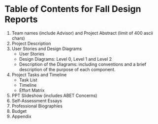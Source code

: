 # Table of Contents for Fall Design Reports

1. Team names (include Advisor) and Project Abstract (limit of 400 ascii chars)
2. Project Description
3. User Stories and Design Diagrams
    * User Stories
    * Design Diagrams: Level 0, Level 1 and Level 2 
    * Description of the Diagrams: including conventions and a brief description of the purpose of each component.
4. Project Tasks and Timeline
    * Task List
    * Timeline
    * Effort Matrix
5. PPT Slideshow (includes ABET Concerns)
6. Self-Assessment Essays
7. Professional Biographies
8. Budget
9. Appendix
